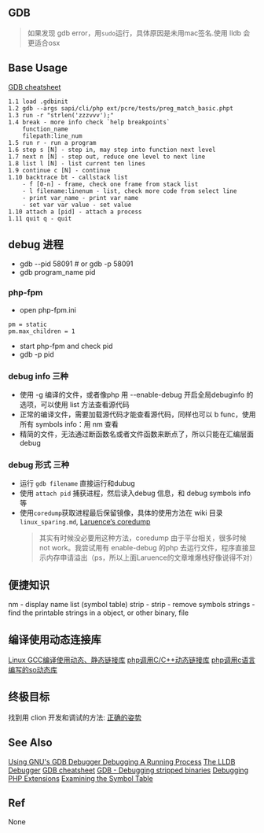GDB
---
> 如果发现 gdb error，用`sudo`运行，具体原因是未用mac签名.使用 lldb 会更适合osx

## Base Usage
[GDB cheatsheet](http://darkdust.net/files/GDB%20Cheat%20Sheet.pdf)
```
1.1 load .gdbinit
1.2 gdb --args sapi/cli/php ext/pcre/tests/preg_match_basic.phpt
1.3 run -r "strlen('zzzvvv');"
1.4 break - more info check `help breakpoints`
    function_name
    filepath:line_num
1.5 run r - run a program
1.6 step s [N] - step in, may step into function next level
1.7 next n [N] - step out, reduce one level to next line 
1.8 list l [N] - list current ten lines
1.9 continue c [N] - continue
1.10 backtrace bt - callstack list
    - f [0-n] - frame, check one frame from stack list
    - l filename:linenum - list, check more code from select line
    - print var_name - print var name
    - set var var value - set value
1.10 attach a [pid] - attach a process
1.11 quit q - quit

```

## debug 进程
- gdb --pid 58091 # or gdb -p 58091
- gdb program_name pid

### php-fpm
- open php-fpm.ini
```
pm = static
pm.max_children = 1
```
- start php-fpm and check pid
- gdb -p pid

### debug info 三种
- 使用 -g 编译的文件，或者像php 用 --enable-debug 开启全局debuginfo 的选项，可以使用 list 方法查看源代码
- 正常的编译文件，需要加载源代码才能查看源代码，同样也可以 b func，使用所有 symbols info：用 nm 查看
- 精简的文件，无法通过断函数名或者文件函数来断点了，所以只能在汇编层面debug

### debug 形式 三种
- 运行 `gdb filename` 直接运行和dubug
- 使用 `attach pid` 捕获进程，然后读入debug 信息，和 debug symbols info 等
- 使用`coredump`获取进程最后保留镜像，具体的使用方法在 wiki 目录 `linux_sparing.md`, [Laruence‘s coredump](http://www.laruence.com/2011/06/23/2057.html)
    > 其实有时候没必要用这种方法，coredump 由于平台相关，很多时候 not work。我尝试用有 enable-debug 的php 去运行文件，程序直接显示内存申请溢出（ps，所以上面Laruence的文章堆爆栈好像说得不对）


## 便捷知识
nm      - display name list (symbol table)
strip   - strip - remove symbols
strings - find the printable strings in a object, or other binary, file

## 编译使用动态连接库
[Linux GCC编译使用动态、静态链接库](http://blog.csdn.net/a600423444/article/details/7206015)
[php调用C/C++动态链接库](http://www.jianshu.com/p/9a64df6bb7af)
[php调用c语言编写的so动态库](http://blog.csdn.net/wzhwho/article/details/6949297)

## 终极目标
找到用 clion 开发和调试的方法: [正确的姿势](https://segmentfault.com/q/1010000004360090)

## See Also
[Using GNU's GDB Debugger Debugging A Running Process](http://dirac.org/linux/gdb/06-Debugging_A_Running_Process.php)
[The LLDB Debugger](http://lldb.llvm.org/lldb-gdb.html)
[GDB cheatsheet](http://darkdust.net/files/GDB%20Cheat%20Sheet.pdf)
[GDB - Debugging stripped binaries](http://felix.abecassis.me/2012/08/gdb-debugging-stripped-binaries/)
[Debugging PHP Extensions](https://github.com/rcousens/packer-php7-dev/blob/master/doc/02-debug-php-extension.md)
[Examining the Symbol Table](https://ftp.gnu.org/old-gnu/Manuals/gdb-5.1.1/html_node/gdb_109.html)


## Ref
None
